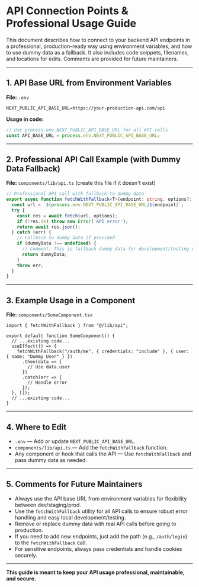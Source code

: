 # API Connection Points & Professional Usage Guide

This document describes how to connect to your backend API endpoints in a professional, production-ready way using environment variables, and how to use dummy data as a fallback. It also includes code snippets, filenames, and locations for edits. Comments are provided for future maintainers.

---

## 1. API Base URL from Environment Variables

**File:** `.env`

```
NEXT_PUBLIC_API_BASE_URL=https://your-production-api.com/api
```

**Usage in code:**
```ts
// Use process.env.NEXT_PUBLIC_API_BASE_URL for all API calls
const API_BASE_URL = process.env.NEXT_PUBLIC_API_BASE_URL;
```

---

## 2. Professional API Call Example (with Dummy Data Fallback)

**File:** `components/lib/api.ts` (create this file if it doesn't exist)

```ts
// Professional API call with fallback to dummy data
export async function fetchWithFallback<T>(endpoint: string, options?: RequestInit, dummyData?: T): Promise<T> {
  const url = `${process.env.NEXT_PUBLIC_API_BASE_URL}${endpoint}`;
  try {
    const res = await fetch(url, options);
    if (!res.ok) throw new Error('API error');
    return await res.json();
  } catch (err) {
    // Fallback to dummy data if provided
    if (dummyData !== undefined) {
      // Comment: This is fallback dummy data for development/testing only
      return dummyData;
    }
    throw err;
  }
}
```

---

## 3. Example Usage in a Component

**File:** `components/SomeComponent.tsx`

```tsx
import { fetchWithFallback } from "@/lib/api";

export default function SomeComponent() {
  // ...existing code...
  useEffect(() => {
    fetchWithFallback("/auth/me", { credentials: "include" }, { user: { name: "Dummy User" } })
      .then(data => {
        // Use data.user
      })
      .catch(err => {
        // Handle error
      });
  }, []);
  // ...existing code...
}
```

---

## 4. Where to Edit

- `.env` — Add or update `NEXT_PUBLIC_API_BASE_URL`.
- `components/lib/api.ts` — Add the `fetchWithFallback` function.
- Any component or hook that calls the API — Use `fetchWithFallback` and pass dummy data as needed.

---

## 5. Comments for Future Maintainers

- Always use the API base URL from environment variables for flexibility between dev/staging/prod.
- Use the `fetchWithFallback` utility for all API calls to ensure robust error handling and easy local development/testing.
- Remove or replace dummy data with real API calls before going to production.
- If you need to add new endpoints, just add the path (e.g., `/auth/login`) to the `fetchWithFallback` call.
- For sensitive endpoints, always pass credentials and handle cookies securely.

---

**This guide is meant to keep your API usage professional, maintainable, and secure.**